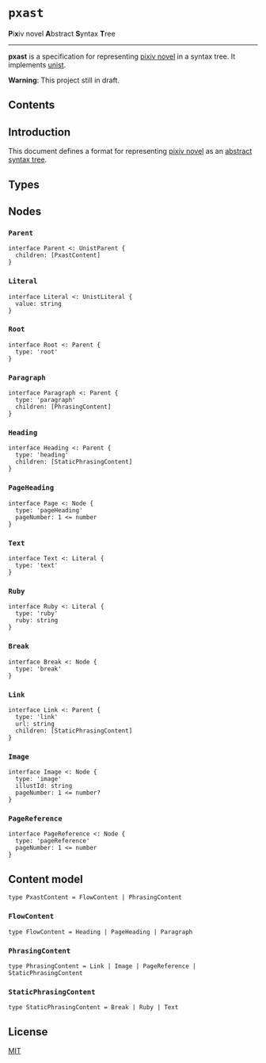 # `pxast`

**P**i**x**iv novel **A**bstract **S**yntax **T**ree

----------

**pxast** is a specification for representing [pixiv novel][pixiv-novel] in a syntax tree. It implements [unist][unist].

**Warning**: This project still in draft.

## Contents

## Introduction

This document defines a format for representing [pixiv novel][pixiv-novel] as an [abstract syntax tree][syntax-tree].

## Types

## Nodes

### `Parent`

```idl
interface Parent <: UnistParent {
  children: [PxastContent]
}
```

### `Literal`

```idl
interface Literal <: UnistLiteral {
  value: string
}
```

### `Root`

```idl
interface Root <: Parent {
  type: 'root'
}
```

### `Paragraph`

```idl
interface Paragraph <: Parent {
  type: 'paragraph'
  children: [PhrasingContent]
}
```

### `Heading`

```idl
interface Heading <: Parent {
  type: 'heading'
  children: [StaticPhrasingContent]
}
```

### `PageHeading`

```idl
interface Page <: Node {
  type: 'pageHeading'
  pageNumber: 1 <= number
}
```

### `Text`

```idl
interface Text <: Literal {
  type: 'text'
}
```

### `Ruby`

```idl
interface Ruby <: Literal {
  type: 'ruby'
  ruby: string
}
```

### `Break`

```idl
interface Break <: Node {
  type: 'break'
}
```

### `Link`

```idl
interface Link <: Parent {
  type: 'link'
  url: string
  children: [StaticPhrasingContent]
}
```

### `Image`

```idl
interface Image <: Node {
  type: 'image'
  illustId: string
  pageNumber: 1 <= number?
}
```

### `PageReference`

```idl
interface PageReference <: Node {
  type: 'pageReference'
  pageNumber: 1 <= number
}
```

## Content model

```idl
type PxastContent = FlowContent | PhrasingContent
```

### `FlowContent`

```idl
type FlowContent = Heading | PageHeading | Paragraph
```

### `PhrasingContent`

```idl
type PhrasingContent = Link | Image | PageReference | StaticPhrasingContent
```

### `StaticPhrasingContent`

```idl
type StaticPhrasingContent = Break | Ruby | Text
```

## License

[MIT][license]

<!-- Link Definitions -->

[license]: ./LICENSE
[pixiv-novel]: https://www.pixiv.net/novel/
[unist]: https://github.com/syntax-tree/unist
[syntax-tree]: https://github.com/syntax-tree/unist#syntax-tree

